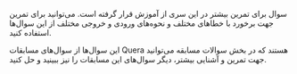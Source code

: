  سوال برای تمرین بیشتر در این سری از آموزش قرار گرفته است. می‌توانید برای تمرین جهت برخورد با خطاهای مختلف و نحوه‌های ورودی و خروجی مختلف از این سوال‌ها استفاده کنید.

این سوال‌ها از سوال‌های مسابقات Quera هستند که در بخش سوالات مسابقه می‌توانید جهت تمرین و آشنایی بیشتر، دیگر سوال‌های این مسابقات را نیز ببینید و حل کنید.
